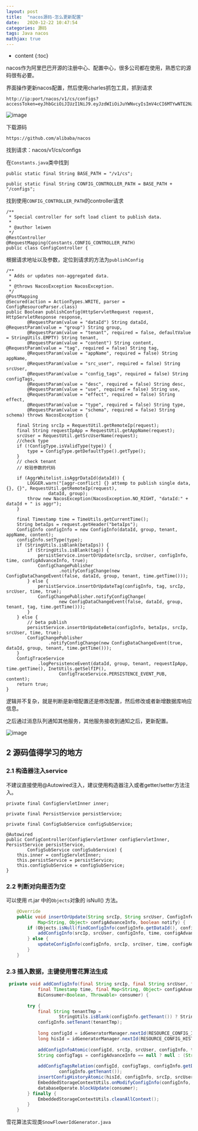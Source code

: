 ```yaml
---
layout: post
title:  "nacos源码-怎么更新配置"
date:   2020-12-22 10:47:54
categories: 源码
tags: Java nacos
mathjax: true
---
```


* content
{:toc}

nacos作为阿里巴巴开源的注册中心、配置中心，很多公司都在使用，熟悉它的源码很有必要。




界面操作更新nacos配置，然后使用charles抓包工具，抓到请求

    http://ip:port/nacos/v1/cs/configs?accessToken=eyJhbGciOiJIUzI1NiJ9.eyJzdWIiOiJuYWNvcyIsImV4cCI6MTYwNTE2Nzc5N30.NNcnIivPaMxj3me9FfKY2VHaWnJNVA6GganyWenR6NU

![image](/images/nacos-1.png)    
    
下载源码

    https://github.com/alibaba/nacos
    
找到请求：nacos/v1/cs/configs

在`Constants.java`类中找到

    public static final String BASE_PATH = "/v1/cs";
        
    public static final String CONFIG_CONTROLLER_PATH = BASE_PATH + "/configs";
        
        
找到使用`CONFIG_CONTROLLER_PATH`的controller请求

    /**
     * Special controller for soft load client to publish data.
     *
     * @author leiwen
     */
    @RestController
    @RequestMapping(Constants.CONFIG_CONTROLLER_PATH)
    public class ConfigController {

根据请求地址以及参数，定位到请求的方法为`publishConfig`

    /**
     * Adds or updates non-aggregated data.
     *
     * @throws NacosException NacosException.
     */
    @PostMapping
    @Secured(action = ActionTypes.WRITE, parser = ConfigResourceParser.class)
    public Boolean publishConfig(HttpServletRequest request, HttpServletResponse response,
            @RequestParam(value = "dataId") String dataId, @RequestParam(value = "group") String group,
            @RequestParam(value = "tenant", required = false, defaultValue = StringUtils.EMPTY) String tenant,
            @RequestParam(value = "content") String content, @RequestParam(value = "tag", required = false) String tag,
            @RequestParam(value = "appName", required = false) String appName,
            @RequestParam(value = "src_user", required = false) String srcUser,
            @RequestParam(value = "config_tags", required = false) String configTags,
            @RequestParam(value = "desc", required = false) String desc,
            @RequestParam(value = "use", required = false) String use,
            @RequestParam(value = "effect", required = false) String effect,
            @RequestParam(value = "type", required = false) String type,
            @RequestParam(value = "schema", required = false) String schema) throws NacosException {
        
        final String srcIp = RequestUtil.getRemoteIp(request);
        final String requestIpApp = RequestUtil.getAppName(request);
        srcUser = RequestUtil.getSrcUserName(request);
        //check type
        if (!ConfigType.isValidType(type)) {
            type = ConfigType.getDefaultType().getType();
        }
        // check tenant
        // 校验参数的代码
        
        if (AggrWhitelist.isAggrDataId(dataId)) {
            LOGGER.warn("[aggr-conflict] {} attemp to publish single data, {}, {}", RequestUtil.getRemoteIp(request),
                    dataId, group);
            throw new NacosException(NacosException.NO_RIGHT, "dataId:" + dataId + " is aggr");
        }
        
        final Timestamp time = TimeUtils.getCurrentTime();
        String betaIps = request.getHeader("betaIps");
        ConfigInfo configInfo = new ConfigInfo(dataId, group, tenant, appName, content);
        configInfo.setType(type);
        if (StringUtils.isBlank(betaIps)) {
            if (StringUtils.isBlank(tag)) {
                persistService.insertOrUpdate(srcIp, srcUser, configInfo, time, configAdvanceInfo, true);
                ConfigChangePublisher
                        .notifyConfigChange(new ConfigDataChangeEvent(false, dataId, group, tenant, time.getTime()));
            } else {
                persistService.insertOrUpdateTag(configInfo, tag, srcIp, srcUser, time, true);
                ConfigChangePublisher.notifyConfigChange(
                        new ConfigDataChangeEvent(false, dataId, group, tenant, tag, time.getTime()));
            }
        } else {
            // beta publish
            persistService.insertOrUpdateBeta(configInfo, betaIps, srcIp, srcUser, time, true);
            ConfigChangePublisher
                    .notifyConfigChange(new ConfigDataChangeEvent(true, dataId, group, tenant, time.getTime()));
        }
        ConfigTraceService
                .logPersistenceEvent(dataId, group, tenant, requestIpApp, time.getTime(), InetUtils.getSelfIP(),
                        ConfigTraceService.PERSISTENCE_EVENT_PUB, content);
        return true;
    }
    
逻辑并不复杂，就是判断是新增配置还是修改配置，然后修改或者新增数据库响应信息。

之后通过消息队列通知其他服务，其他服务接收到通知之后，更新配置。
    
![image](/images/nacos-2.png)
    
## 2 源码值得学习的地方

### 2.1 构造器注入service
    
不建议直接使用@Autowired注入，建议使用构造器注入或者getter/setter方法注入。
    
    private final ConfigServletInner inner;
    
    private final PersistService persistService;
    
    private final ConfigSubService configSubService;
    
    @Autowired
    public ConfigController(ConfigServletInner configServletInner, PersistService persistService,
            ConfigSubService configSubService) {
        this.inner = configServletInner;
        this.persistService = persistService;
        this.configSubService = configSubService;
    }
    
### 2.2 判断对向是否为空

可以使用 rt.jar 中的`Objects`对象的 isNull() 方法。

```java
    @Override
    public void insertOrUpdate(String srcIp, String srcUser, ConfigInfo configInfo, Timestamp time,
            Map<String, Object> configAdvanceInfo, boolean notify) {
        if (Objects.isNull(findConfigInfo(configInfo.getDataId(), configInfo.getGroup(), configInfo.getTenant()))) {
            addConfigInfo(srcIp, srcUser, configInfo, time, configAdvanceInfo, notify);
        } else {
            updateConfigInfo(configInfo, srcIp, srcUser, time, configAdvanceInfo, notify);
        }
    }
```

### 2.3 插入数据，主键使用雪花算法生成

```java
 private void addConfigInfo(final String srcIp, final String srcUser, final ConfigInfo configInfo,
            final Timestamp time, final Map<String, Object> configAdvanceInfo, final boolean notify,
            BiConsumer<Boolean, Throwable> consumer) {
        
        try {
            final String tenantTmp =
                    StringUtils.isBlank(configInfo.getTenant()) ? StringUtils.EMPTY : configInfo.getTenant();
            configInfo.setTenant(tenantTmp);
            
            long configId = idGeneratorManager.nextId(RESOURCE_CONFIG_INFO_ID);
            long hisId = idGeneratorManager.nextId(RESOURCE_CONFIG_HISTORY_ID);
            
            addConfigInfoAtomic(configId, srcIp, srcUser, configInfo, time, configAdvanceInfo);
            String configTags = configAdvanceInfo == null ? null : (String) configAdvanceInfo.get("config_tags");
            
            addConfigTagsRelation(configId, configTags, configInfo.getDataId(), configInfo.getGroup(),
                    configInfo.getTenant());
            insertConfigHistoryAtomic(hisId, configInfo, srcIp, srcUser, time, "I");
            EmbeddedStorageContextUtils.onModifyConfigInfo(configInfo, srcIp, time);
            databaseOperate.blockUpdate(consumer);
        } finally {
            EmbeddedStorageContextUtils.cleanAllContext();
        }
    }
```

雪花算法实现类`SnowFlowerIdGenerator.java`
